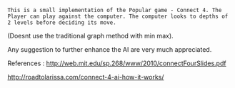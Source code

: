 	This is a small implementation of the Popular game - Connect 4. The Player can play against the computer. The computer looks to depths of 2 levels before deciding its move.
(Doesnt use the traditional graph method with min max).

Any suggestion to further enhance the AI are very much appreciated.

References :
http://web.mit.edu/sp.268/www/2010/connectFourSlides.pdf

http://roadtolarissa.com/connect-4-ai-how-it-works/
